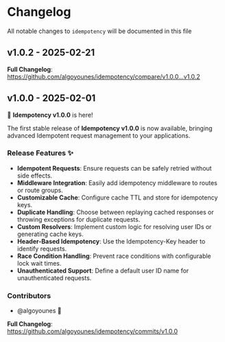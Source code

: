 # Changelog

All notable changes to `idempotency` will be documented in this file

## v1.0.2 - 2025-02-21

**Full Changelog**: https://github.com/algoyounes/idempotency/compare/v1.0.0...v1.0.2

## v1.0.0 - 2025-02-01

🎉 **Idempotency v1.0.0** is here!

The first stable release of **Idempotency v1.0.0** is now available, bringing advanced Idempotent request management to your applications.

### Release Features ✨

* **Idempotent Requests**: Ensure requests can be safely retried without side effects.
* **Middleware Integration**: Easily add idempotency middleware to routes or route groups.
* **Customizable Cache**: Configure cache TTL and store for idempotency keys.
* **Duplicate Handling**: Choose between replaying cached responses or throwing exceptions for duplicate requests.
* **Custom Resolvers**: Implement custom logic for resolving user IDs or generating cache keys.
* **Header-Based Idempotency**: Use the Idempotency-Key header to identify requests.
* **Race Condition Handling**: Prevent race conditions with configurable lock wait times.
* **Unauthenticated Support**: Define a default user ID name for unauthenticated requests.

### Contributors

* @algoyounes 🤠

**Full Changelog**: https://github.com/algoyounes/idempotency/commits/v1.0.0
